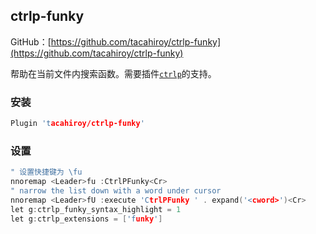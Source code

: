 ## ctrlp-funky

GitHub：[https://github.com/tacahiroy/ctrlp-funky](https://github.com/tacahiroy/ctrlp-funky)

帮助在当前文件内搜索函数。需要插件[`ctrlp`](https://github.com/vitahlin/Vim/tree/master/ctrlp)的支持。

### 安装

```c
Plugin 'tacahiroy/ctrlp-funky'
```

### 设置

```c
" 设置快捷键为 \fu
nnoremap <Leader>fu :CtrlPFunky<Cr>
" narrow the list down with a word under cursor
nnoremap <Leader>fU :execute 'CtrlPFunky ' . expand('<cword>')<Cr>
let g:ctrlp_funky_syntax_highlight = 1
let g:ctrlp_extensions = ['funky']
```